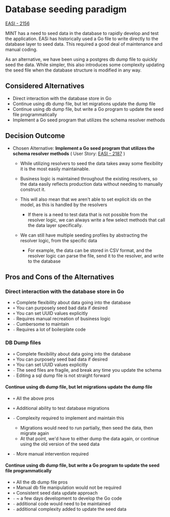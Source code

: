 # Database seeding paradigm

[EASI - 2156](https://jiraent.cms.gov/browse/EASI-2156)

MINT has a need to seed data in the database to rapidly develop and test the application. EASi has historically used a Go file to write directly to the database layer to seed data. This required a good deal of maintenance and manual coding.

As an alternative, we have been using a postgres db dump file to quickly seed the data. While simpler, this also introduces some complexity updating the seed file when the database structure is modified in any way.

## Considered Alternatives

* Direct interaction with the database store in Go
* Continue using db dump file, but let migrations update the dump file
* Continue using db dump file, but write a Go program to update the seed file programmatically
* Implement a Go seed program that utilizes the schema resolver methods

## Decision Outcome

* Chosen Alternative: **Implement a Go seed program that utilizes the schema resolver methods** ( User Story: [EASI - 2187](https://jiraent.cms.gov/browse/EASI-2187) )

  * While utilizing resolvers to seed the data takes away some flexibility it is the most easily maintainable. 
  * Business logic is maintained throughout the existing resolvers, so the data easily reflects production data without needing to manually construct it.

  * This will also mean that we aren't able to set explicit ids on the model, as this is handled by the resolvers
    * If there is a need to test data that is not possible from the resolver logic, we can always write a few select methods that call the data layer specifically.
  * We can still have multiple seeding profiles by abstracting the resolver logic, from the specific data
    * For example, the data can be stored in CSV format, and the resolver logic can parse the file, send it to the resolver, and write to the database

  

## Pros and Cons of the Alternatives <!-- optional -->

### Direct interaction with the database store in Go

* `+` Complete flexibility about data going into the database 
* `+` You can purposely seed bad data if desired
* `+` You can set UUID values explicitly
* `-` Requires manual recreation of business logic
* `-` Cumbersome to maintain
* `-` Requires a lot of boilerplate code


### DB Dump files 
* `+` Complete flexibility about data going into the database
* `+` You can purposely seed bad data if desired
* `+` You can set UUID values explicitly
* `-` The seed files are fragile, and break any time you update the schema
* `-` Editing a sql dump file is not straight forward
#### Continue using db dump file, but let migrations update the dump file

* `+` All the above pros
* `+` Additional ability to test database migrations
* `-` Complexity required to implement and maintain this
      
    * Migrations would need to run partially, then seed the data, then migrate again
    * At that point, we'd have to either dump the data again, or continue using the  old version of the seed data
* `-` More manual intervention required


#### Continue using db dump file, but write a Go program to update the seed file programmatically

* `+` All the db dump file pros
* `+` Manual db file manipulation would not be required
* `+` Consistent seed data update approach
* `-` ~ a few days development to develop the Go code
* `-` additional code would need to be maintained
* `-` additional complexity added to update the seed data
